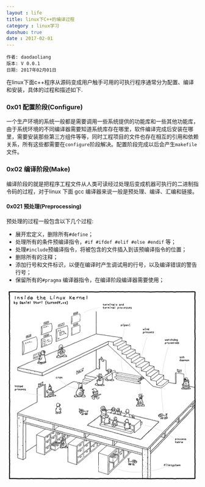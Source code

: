 ```yaml
---
layout : life
title: linux下C++的编译过程
category : linux学习
duoshuo: true
date : 2017-02-01
---
```


	作者: daodaoliang
	版本: V 0.0.1
	日期: 2017年02月01日

<!-- more -->

在linux下面c++程序从源码变成用户触手可用的可执行程序通常分为配置、编译和安装，具体的过程和描述如下.

### 0x01 配置阶段(Configure)

  一个生产环境的系统一般都是需要调用一些系统提供的功能库和一些其他功能库，由于系统环境的不同编译器需要知道系统库存在哪里，软件编译完成后安装在哪里，需要安装那些第三方组件等等，同时工程项目的文件也存在相互的引用和依赖关系，所有这些都需要在`configure`阶段解决。配置阶段完成以后会产生`makefile`文件。
 
### 0x02 编译阶段(Make)
 
  编译阶段的就是把程序工程文件从人类可读经过处理后变成机器可执行的二进制指令码的过程，对于linux 下面 gcc 编译器来说一般是预处理、编译、汇编和链接。

#### 0x021 预处理(Preprocessing)
 
  预处理的过程一般包含以下几个过程:

  * 展开宏定义，删除所有`#define`；
  * 处理所有的条件预编译指令，`#if #ifdef #elif #else #endif` 等；
  * 处理`#include`预编译指令，将被包含的文件插入到该预编译指令的位置；
  * 删除所有的注释；
  * 添加行号和文件标识，以便在编译时产生调试用的行号，以及编译错误的警告行号；
  * 保留所有的`#pragma` 编译器指令，在编译阶段编译器需要使用；
 
![linux 内核漫画][1]

[1]:/res/img/blog/linux学习/linux.jpeg